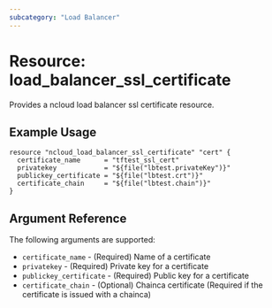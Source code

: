 ```yaml
---
subcategory: "Load Balancer"
---
```



# Resource: load_balancer_ssl_certificate

Provides a ncloud load balancer ssl certificate resource.

## Example Usage

```hcl
resource "ncloud_load_balancer_ssl_certificate" "cert" {
  certificate_name      = "tftest_ssl_cert"
  privatekey            = "${file("lbtest.privateKey")}"
  publickey_certificate = "${file("lbtest.crt")}"
  certificate_chain     = "${file("lbtest.chain")}"
}
```

## Argument Reference

The following arguments are supported:

* `certificate_name` - (Required) Name of a certificate
* `privatekey` - (Required) Private key for a certificate
* `publickey_certificate` - (Required) Public key for a certificate
* `certificate_chain` - (Optional) Chainca certificate (Required if the certificate is issued with a chainca)
